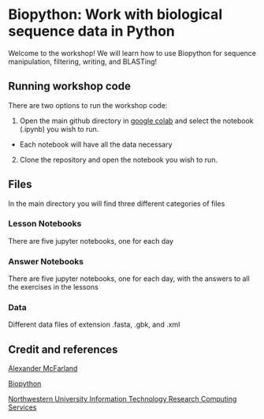 # Biopython: Work with biological sequence data in Python
 
Welcome to the workshop! We will learn how to use Biopython for sequence manipulation, filtering, writing, and BLASTing!


## Running workshop code

There are two options to run the workshop code:

1. Open the main github directory in [google colab]() and select the notebook (.ipynb) you wish to run. 

* Each notebook will have all the data necessary

2. Clone the repository and open the notebook you wish to run. 


## Files

In the main directory you will find three different categories of files

### Lesson Notebooks

There are five jupyter notebooks, one for each day


### Answer Notebooks

There are five jupyter notebooks, one for each day, with the answers to all the exercises in the lessons

### Data

Different data files of extension .fasta, .gbk, and .xml


## Credit and references

[Alexander McFarland](https://twitter.com/alexmcfarland_)

[Biopython](https://biopython.org/)

[Northwestern University Information Technology Research Computing Services](https://github.com/nuitrcs)
